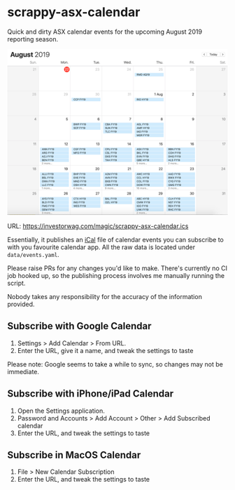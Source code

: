 # scrappy-asx-calendar

Quick and dirty ASX calendar events for the upcoming August 2019 reporting season.

![Example Calendar](/docs/example.png)

URL: https://investorwag.com/magic/scrappy-asx-calendar.ics

Essentially, it publishes an [iCal](https://icalendar.org/) file of calendar events you can subscribe to with you favourite calendar app. All the raw data is located under `data/events.yaml`.

Please raise PRs for any changes you'd like to make. There's currently no CI job hooked up, so the publishing process involves me manually running the script.

Nobody takes any responsibility for the accuracy of the information provided.

## Subscribe with Google Calendar

1. Settings > Add Calendar > From URL.
1. Enter the URL, give it a name, and tweak the settings to taste

Please note: Google seems to take a while to sync, so changes may not be immediate.

## Subscribe with iPhone/iPad Calendar

1. Open the Settings application.
1. Password and Accounts > Add Account > Other > Add Subscribed calendar
1. Enter the URL, and tweak the settings to taste

## Subscribe in MacOS Calendar

1. File > New Calendar Subscription
1. Enter the URL, and tweak the settings to taste
